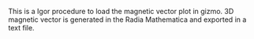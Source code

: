 This is a Igor procedure to load the magnetic vector plot in gizmo. 3D magnetic vector is generated in the Radia Mathematica and exported in a text file.
